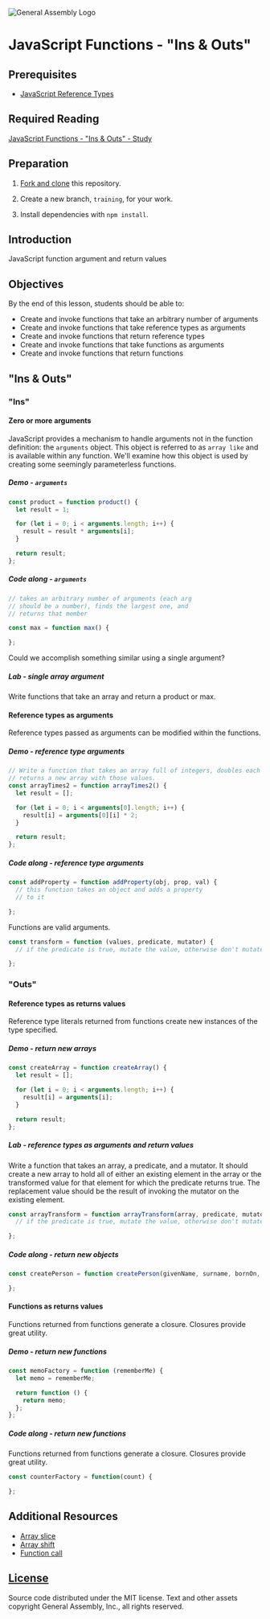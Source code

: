 ![General Assembly Logo](http://i.imgur.com/ke8USTq.png)

# JavaScript Functions - "Ins & Outs"

## Prerequisites

-   [JavaScript Reference Types](https://github.com/ga-wdi-boston/js-reference-types)

## Required Reading

[JavaScript Functions - "Ins & Outs" - Study](https://github.com/ga-wdi-boston/js-functions-ins-and-outs-study#readme)

## Preparation

1.  [Fork and clone](https://github.com/ga-wdi-boston/meta/wiki/ForkAndClone)
    this repository.

2.  Create a new branch, `training`, for your work.

3.  Install dependencies with `npm install`.

## Introduction

JavaScript function argument and return values

## Objectives

By the end of this lesson, students should be able to:

-   Create and invoke functions that take an arbitrary number of arguments
-   Create and invoke functions that take reference types as arguments
-   Create and invoke functions that return reference types
-   Create and invoke functions that take functions as arguments
-   Create and invoke functions that return functions

## "Ins & Outs"

### "Ins"

#### Zero or more arguments

JavaScript provides a mechanism to handle arguments not in the function
 definition: the `arguments` object.
This object is referred to as `array like` and is available within any function.
We'll examine how this object is used by creating some seemingly parameterless
 functions.

##### Demo - `arguments`

```js
const product = function product() {
  let result = 1;

  for (let i = 0; i < arguments.length; i++) {
    result = result * arguments[i];
  }

  return result;
};
```

##### Code along - `arguments`

```js
// takes an arbitrary number of arguments (each arg
// should be a number), finds the largest one, and
// returns that member

const max = function max() {

};
```

Could we accomplish something similar using a single argument?

##### Lab - single array argument

Write functions that take an array and return a product or max.

#### Reference types as arguments

Reference types passed as arguments can be modified within the functions.

##### Demo - reference type arguments

```js
// Write a function that takes an array full of integers, doubles each value, and
// returns a new array with those values.
const arrayTimes2 = function arrayTimes2() {
  let result = [];

  for (let i = 0; i < arguments[0].length; i++) {
    result[i] = arguments[0][i] * 2;
  }

  return result;
};
```

##### Code along - reference type arguments

```js
const addProperty = function addProperty(obj, prop, val) {
  // this function takes an object and adds a property
  // to it

};
```

Functions are valid arguments.

```js
const transform = function (values, predicate, mutator) {
  // if the predicate is true, mutate the value, otherwise don't mutate it

};
```

### "Outs"

#### Reference types as returns values

Reference type literals returned from functions create new instances of the
 type specified.

##### Demo - return new arrays

```js
const createArray = function createArray() {
  let result = [];

  for (let i = 0; i < arguments.length; i++) {
    result[i] = arguments[i];
  }

  return result;
};
```

##### Lab - reference types as arguments and return values

Write a function that takes an array, a predicate, and a mutator. It should
create a new array to hold all of either an existing element in the array or the
transformed value for that element for which the predicate returns true. The
replacement value should be the result of invoking the mutator on the existing
element.

```js
const arrayTransform = function arrayTransform(array, predicate, mutator) {
  // if the predicate is true, mutate the value, otherwise don't mutate it

};
```

##### Code along  - return new objects

```js
const createPerson = function createPerson(givenName, surname, bornOn, height, weight, eyeColor) {

};
```

#### Functions as returns values

Functions returned from functions generate a closure.
Closures provide great utility.

##### Demo - return new functions

```js
const memoFactory = function (rememberMe) {
  let memo = rememberMe;

  return function () {
    return memo;
  };
};
```

##### Code along - return new functions

Functions returned from functions generate a closure.
Closures provide great utility.

```js
const counterFactory = function(count) {

};
```

## Additional Resources

-   [Array slice](https://developer.mozilla.org/en-US/docs/Web/JavaScript/Reference/Global_Objects/Array/slice)
-   [Array shift](https://developer.mozilla.org/en-US/docs/Web/JavaScript/Reference/Global_Objects/Array/shift)
-   [Function call](https://developer.mozilla.org/en-US/docs/Web/JavaScript/Reference/Global_Objects/Function/call)

## [License](LICENSE)

Source code distributed under the MIT license. Text and other assets copyright
General Assembly, Inc., all rights reserved.
